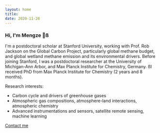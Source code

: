 ```yaml
---
layout: home
title: 
date: 2020-11-20 
---
```

### Hi, I'm Mengze 👋ß
I'm a postdoctoral scholar at Stanford University, working with Prof. Rob Jackson on the Global Carbon Project, particularly global methane budget, and global wetland methane emission and its environmental drivers. Before joining Stanford, I was a postdoctoral researcher at the University of Michigan-Ann Arbor, and Max Planck Institute for Chemistry, Germany. ßI received PhD from Max Planck Institute for Chemistry (2 years and 8 months).

Research interests:
 - Carbon cycle and drivers of greenhouse gases
 - Atmospheric gas compositions, atmosphere-land interactions, atmospheric chemistry
 - Advanced instrumentations and sensors, satellite remote sensing, machine learning

<a href="mailto:mengze@stanford.edu" class="highlighted">Contact me</a>